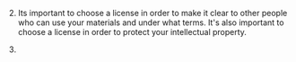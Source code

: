 
2. Its important to choose a license in order to make it clear to other people who can use your materials and under what terms.
It's also important to choose a license in order to protect your intellectual property.

3.
